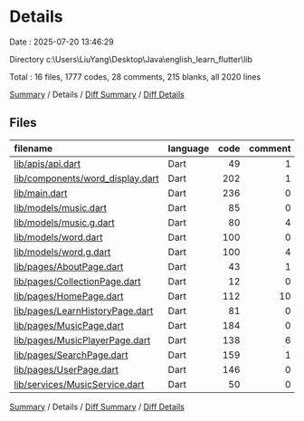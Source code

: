 # Details

Date : 2025-07-20 13:46:29

Directory c:\\Users\\LiuYang\\Desktop\\Java\\english_learn_flutter\\lib

Total : 16 files,  1777 codes, 28 comments, 215 blanks, all 2020 lines

[Summary](results.md) / Details / [Diff Summary](diff.md) / [Diff Details](diff-details.md)

## Files
| filename | language | code | comment | blank | total |
| :--- | :--- | ---: | ---: | ---: | ---: |
| [lib/apis/api.dart](/lib/apis/api.dart) | Dart | 49 | 1 | 9 | 59 |
| [lib/components/word\_display.dart](/lib/components/word_display.dart) | Dart | 202 | 1 | 19 | 222 |
| [lib/main.dart](/lib/main.dart) | Dart | 236 | 0 | 23 | 259 |
| [lib/models/music.dart](/lib/models/music.dart) | Dart | 85 | 0 | 10 | 95 |
| [lib/models/music.g.dart](/lib/models/music.g.dart) | Dart | 80 | 4 | 9 | 93 |
| [lib/models/word.dart](/lib/models/word.dart) | Dart | 100 | 0 | 28 | 128 |
| [lib/models/word.g.dart](/lib/models/word.g.dart) | Dart | 100 | 4 | 21 | 125 |
| [lib/pages/AboutPage.dart](/lib/pages/AboutPage.dart) | Dart | 43 | 1 | 3 | 47 |
| [lib/pages/CollectionPage.dart](/lib/pages/CollectionPage.dart) | Dart | 12 | 0 | 3 | 15 |
| [lib/pages/HomePage.dart](/lib/pages/HomePage.dart) | Dart | 112 | 10 | 15 | 137 |
| [lib/pages/LearnHistoryPage.dart](/lib/pages/LearnHistoryPage.dart) | Dart | 81 | 0 | 7 | 88 |
| [lib/pages/MusicPage.dart](/lib/pages/MusicPage.dart) | Dart | 184 | 0 | 20 | 204 |
| [lib/pages/MusicPlayerPage.dart](/lib/pages/MusicPlayerPage.dart) | Dart | 138 | 6 | 7 | 151 |
| [lib/pages/SearchPage.dart](/lib/pages/SearchPage.dart) | Dart | 159 | 1 | 17 | 177 |
| [lib/pages/UserPage.dart](/lib/pages/UserPage.dart) | Dart | 146 | 0 | 15 | 161 |
| [lib/services/MusicService.dart](/lib/services/MusicService.dart) | Dart | 50 | 0 | 9 | 59 |

[Summary](results.md) / Details / [Diff Summary](diff.md) / [Diff Details](diff-details.md)